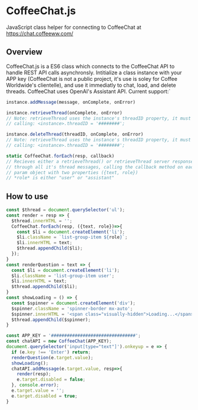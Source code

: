 # CoffeeChat.js
JavaScript class helper for connecting to CoffeeChat at https://chat.coffeeww.com/

## Overview
CoffeeChat.js is a ES6 class which connects to the CoffeeChat API to handle REST API calls asynchronsly. Intitialize a class instance with your APP key (CoffeeChat is not a public project, it's use is soley for Coffee Worldwide's clientelle), and use it immediatly to chat, load, and delete threads. CoffeeChat uses OpenAI's Assistant API. Current support:`
```JavaScript
instance.addMessage(message, onComplete, onError)
```
```JavaScript
instance.retrieveThread(onComplete, onError)
// Note: retrieveThread uses the instance's threadID property, it must be set before
// calling: <instance>.threadID = '########';
```
```JavaScript
instance.deleteThread(threadID, onComplete, onError)
// Note: retrieveThread uses the instance's threadID property, it must be set before
// calling: <instance>.threadID = '########';
```
```JavaScript
static CoffeeChat.forEach(resp, callback)
// Recieves either a retrieveThread() or retrieveThread server response and loops
// through all it's thread messages, calling the callback method on each with a single
// param object with two properties ({text, role})
// *role* is either "user" or "assistant" 
```

## How to use
```JavaScript
const $thread = document.querySelector('ul');
const render = resp => {
  $thread.innerHTML = '';
  CoffeeChat.forEach(resp, ({text, role})=>{
    const $li = document.createElement('li');
    $li.className = `list-group-item ${role}`;
    $li.innerHTML = text;
    $thread.appendChild($li);
  });
}
const renderQuestion = text => {
  const $li = document.createElement('li');
  $li.className = 'list-group-item user';
  $li.innerHTML = text;
  $thread.appendChild($li);
}
const showLoading = () => {
  const $spinner = document.createElement('div');
  $spinner.className = 'spinner-border mx-auto';
  $spinner.innerHTML = '<span class="visually-hidden">Loading...</span>';
  $thread.appendChild($spinner);
}

const APP_KEY = '################################';
const chatAPI = new CoffeeChat(APP_KEY);
document.querySelector('input[type="text"]').onkeyup = e => {
  if (e.key !== 'Enter') return;
  renderQuestion(e.target.value);
  showLoading();
  chatAPI.addMessage(e.target.value, resp=>{
    render(resp);
    e.target.disabled = false;
  }, console.error);
  e.target.value = '';
  e.target.disabled = true;
}
```
